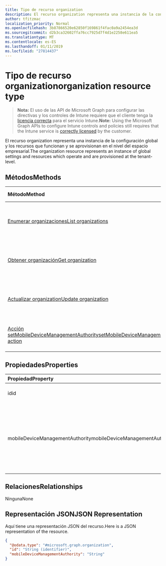 ```yaml
---
title: Tipo de recurso organization
description: El recurso organization representa una instancia de la configuración global y los recursos que funcionan y se aprovisionan en el nivel del espacio empresarial.
author: tfitzmac
localization_priority: Normal
ms.openlocfilehash: 3b87866520e62850f169861f4fac0a9a2454ea3d
ms.sourcegitcommit: d2b3ca32602ffa76cc7925d7f4d1e2258e611ea5
ms.translationtype: MT
ms.contentlocale: es-ES
ms.lasthandoff: 01/11/2019
ms.locfileid: "27814437"
---
```

# <a name="organization-resource-type"></a><span data-ttu-id="76a53-103">Tipo de recurso organization</span><span class="sxs-lookup"><span data-stu-id="76a53-103">organization resource type</span></span>

> <span data-ttu-id="76a53-104">**Nota:** El uso de las API de Microsoft Graph para configurar las directivas y los controles de Intune requiere que el cliente tenga la [licencia correcta](https://go.microsoft.com/fwlink/?linkid=839381) para el servicio Intune.</span><span class="sxs-lookup"><span data-stu-id="76a53-104">**Note:** Using the Microsoft Graph APIs to configure Intune controls and policies still requires that the Intune service is [correctly licensed](https://go.microsoft.com/fwlink/?linkid=839381) by the customer.</span></span>

<span data-ttu-id="76a53-105">El recurso organization representa una instancia de la configuración global y los recursos que funcionan y se aprovisionan en el nivel del espacio empresarial.</span><span class="sxs-lookup"><span data-stu-id="76a53-105">The organization resource represents an instance of global settings and resources which operate and are provisioned at the tenant-level.</span></span>
## <a name="methods"></a><span data-ttu-id="76a53-106">Métodos</span><span class="sxs-lookup"><span data-stu-id="76a53-106">Methods</span></span>
|<span data-ttu-id="76a53-107">Método</span><span class="sxs-lookup"><span data-stu-id="76a53-107">Method</span></span>|<span data-ttu-id="76a53-108">Tipo de valor devuelto</span><span class="sxs-lookup"><span data-stu-id="76a53-108">Return Type</span></span>|<span data-ttu-id="76a53-109">Descripción</span><span class="sxs-lookup"><span data-stu-id="76a53-109">Description</span></span>|
|:---|:---|:---|
|[<span data-ttu-id="76a53-110">Enumerar organizaciones</span><span class="sxs-lookup"><span data-stu-id="76a53-110">List organizations</span></span>](../api/intune-onboarding-organization-list.md)|<span data-ttu-id="76a53-111">Colección [organization](../resources/intune-onboarding-organization.md)</span><span class="sxs-lookup"><span data-stu-id="76a53-111">[organization](../resources/intune-onboarding-organization.md) collection</span></span>|<span data-ttu-id="76a53-112">Lea las propiedades y las relaciones de los objetos [organization](../resources/intune-onboarding-organization.md).</span><span class="sxs-lookup"><span data-stu-id="76a53-112">List properties and relationships of the [organization](../resources/intune-onboarding-organization.md) objects.</span></span>|
|[<span data-ttu-id="76a53-113">Obtener organización</span><span class="sxs-lookup"><span data-stu-id="76a53-113">Get organization</span></span>](../api/intune-onboarding-organization-get.md)|[<span data-ttu-id="76a53-114">organization</span><span class="sxs-lookup"><span data-stu-id="76a53-114">organization</span></span>](../resources/intune-onboarding-organization.md)|<span data-ttu-id="76a53-115">Lea las propiedades y las relaciones del objeto [organization](../resources/intune-onboarding-organization.md).</span><span class="sxs-lookup"><span data-stu-id="76a53-115">Read properties and relationships of the [organization](../resources/intune-onboarding-organization.md) object.</span></span>|
|[<span data-ttu-id="76a53-116">Actualizar organization</span><span class="sxs-lookup"><span data-stu-id="76a53-116">Update organization</span></span>](../api/intune-onboarding-organization-update.md)|[<span data-ttu-id="76a53-117">organization</span><span class="sxs-lookup"><span data-stu-id="76a53-117">organization</span></span>](../resources/intune-onboarding-organization.md)|<span data-ttu-id="76a53-118">Actualice las propiedades de un objeto [organization](../resources/intune-onboarding-organization.md).</span><span class="sxs-lookup"><span data-stu-id="76a53-118">Update the properties of a [organization](../resources/intune-onboarding-organization.md) object.</span></span>|
|[<span data-ttu-id="76a53-119">Acción setMobileDeviceManagementAuthority</span><span class="sxs-lookup"><span data-stu-id="76a53-119">setMobileDeviceManagementAuthority action</span></span>](../api/intune-onboarding-organization-setmobiledevicemanagementauthority.md)|<span data-ttu-id="76a53-120">Int32</span><span class="sxs-lookup"><span data-stu-id="76a53-120">Int32</span></span>|<span data-ttu-id="76a53-121">Establecer la entidad de administración de dispositivos móviles</span><span class="sxs-lookup"><span data-stu-id="76a53-121">Set mobile device management authority</span></span>|

## <a name="properties"></a><span data-ttu-id="76a53-122">Propiedades</span><span class="sxs-lookup"><span data-stu-id="76a53-122">Properties</span></span>
|<span data-ttu-id="76a53-123">Propiedad</span><span class="sxs-lookup"><span data-stu-id="76a53-123">Property</span></span>|<span data-ttu-id="76a53-124">Tipo</span><span class="sxs-lookup"><span data-stu-id="76a53-124">Type</span></span>|<span data-ttu-id="76a53-125">Descripción</span><span class="sxs-lookup"><span data-stu-id="76a53-125">Description</span></span>|
|:---|:---|:---|
|<span data-ttu-id="76a53-126">id</span><span class="sxs-lookup"><span data-stu-id="76a53-126">id</span></span>|<span data-ttu-id="76a53-127">Cadena</span><span class="sxs-lookup"><span data-stu-id="76a53-127">String</span></span>|<span data-ttu-id="76a53-128">El GUID para el objeto.</span><span class="sxs-lookup"><span data-stu-id="76a53-128">The GUID for the object.</span></span>|
|<span data-ttu-id="76a53-129">mobileDeviceManagementAuthority</span><span class="sxs-lookup"><span data-stu-id="76a53-129">mobileDeviceManagementAuthority</span></span>|[<span data-ttu-id="76a53-130">mdmAuthority</span><span class="sxs-lookup"><span data-stu-id="76a53-130">mdmAuthority</span></span>](../resources/intune-onboarding-mdmauthority.md)|<span data-ttu-id="76a53-131">Entidad de administración de dispositivos móviles.</span><span class="sxs-lookup"><span data-stu-id="76a53-131">Mobile device management authority.</span></span> <span data-ttu-id="76a53-132">Los valores posibles son: `unknown`, `intune`, `sccm` y `office365`.</span><span class="sxs-lookup"><span data-stu-id="76a53-132">Possible values are: `unknown`, `intune`, `sccm`, `office365`.</span></span>|

## <a name="relationships"></a><span data-ttu-id="76a53-133">Relaciones</span><span class="sxs-lookup"><span data-stu-id="76a53-133">Relationships</span></span>
<span data-ttu-id="76a53-134">Ninguna</span><span class="sxs-lookup"><span data-stu-id="76a53-134">None</span></span>
## <a name="json-representation"></a><span data-ttu-id="76a53-135">Representación JSON</span><span class="sxs-lookup"><span data-stu-id="76a53-135">JSON Representation</span></span>
<span data-ttu-id="76a53-136">Aquí tiene una representación JSON del recurso.</span><span class="sxs-lookup"><span data-stu-id="76a53-136">Here is a JSON representation of the resource.</span></span>
<!-- {
  "blockType": "resource",
  "keyProperty": "id",
  "@odata.type": "microsoft.graph.organization"
}
-->
``` json
{
  "@odata.type": "#microsoft.graph.organization",
  "id": "String (identifier)",
  "mobileDeviceManagementAuthority": "String"
}
```


<!-- {
  "type": "#page.annotation",
  "suppressions": [

"Warning: Resource microsoft.graph.organization is defined in multiple files: /api-reference/v1.0/resources/intune_onboarding_organization.md, /api-reference/v1.0/resources/organization.md",

"Warning: Schema type organization has a different BaseType value microsoft.graph.directoryObject than the documentation .",

"Warning: Schema type organization has a different OpenType value False than the documentation True.",

"Warning: Resource organization has multiple declarations with mismatched OpenType declarations."

  ],

}
-->

